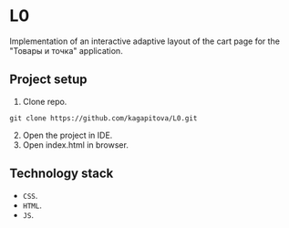 # L0
  Implementation of an interactive adaptive layout of the cart page for the "Товары и точка" application.

  
## Project setup

1. Clone repo.

```
git clone https://github.com/kagapitova/L0.git
```

2. Open the project in IDE.
3. Open index.html in browser.

## Technology stack

- `CSS`.
- `HTML`.
- `JS`.
